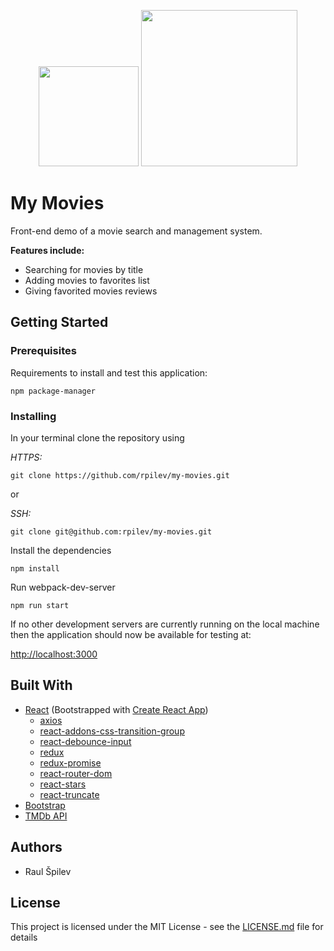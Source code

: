 <p align="center">
  <img width="160" src="https://www.themoviedb.org/assets/static_cache/dd25a8d6d44072f1be5a9daf03470526/images/v4/logos/293x302-powered-by-square-green.png">
    <img width="250" src="https://upload.wikimedia.org/wikipedia/commons/a/a7/React-icon.svg">
</p>

# My Movies
Front-end demo of a movie search and management system.

**Features include:**

* Searching for movies by title
* Adding movies to favorites list
* Giving favorited movies reviews

## Getting Started

### Prerequisites

Requirements to install and test this application:

    npm package-manager

### Installing

In your terminal clone the repository using

_HTTPS:_

    git clone https://github.com/rpilev/my-movies.git
or

_SSH:_

    git clone git@github.com:rpilev/my-movies.git

Install the dependencies

    npm install

Run webpack-dev-server

    npm run start

If no other development servers are currently running on the local machine then the application should now be available for testing at:

[http://localhost:3000](http://localhost:3000)

## Built With

* [React](https://github.com/facebook/react) (Bootstrapped with [Create React App](https://github.com/facebookincubator/create-react-app))
  * [axios](https://github.com/axios/axios)
  * [react-addons-css-transition-group](https://www.npmjs.com/package/react-addons-css-transition-group)
  * [react-debounce-input](https://github.com/nkbt/react-debounce-input)
  * [redux](https://github.com/reactjs/redux)
  * [redux-promise](https://github.com/acdlite/redux-promise)
  * [react-router-dom](https://github.com/ReactTraining/react-router/tree/master/packages/react-router-dom)
  * [react-stars](https://github.com/n49/react-stars)
  * [react-truncate](https://github.com/One-com/react-truncate)
* [Bootstrap](https://github.com/twbs/bootstrap)
* [TMDb API](https://www.themoviedb.org/)

## Authors
* Raul Špilev

## License

This project is licensed under the MIT License - see the [LICENSE.md](https://github.com/rpilev/school-system/blob/master/LICENSE) file for details